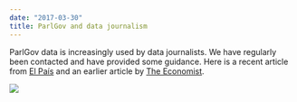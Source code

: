 ```yaml
---
date: "2017-03-30"
title: ParlGov and data journalism
---
```


ParlGov data is increasingly used by data journalists. We have regularly been contacted and have provided some guidance. Here is a recent article from [El País](http://internacional.elpais.com/internacional/2017/03/24/actualidad/1490332989_543080.html) and an earlier article by [The Economist](http://www.economist.com/news/briefing/21695887-centre-left-sharp-decline-across-europe-rose-thou-art-sick).

![](/images/parliament-germany.jpg)
